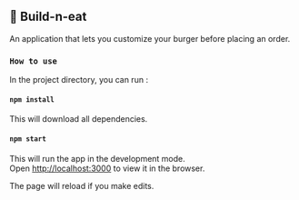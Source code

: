 ## 🍔 Build-n-eat 

An application that lets you customize your burger before placing an order.

### `How to use` 
In the project directory, you can run :

#### `npm install` 
This will download all dependencies. 

#### `npm start` 

This will run the app in the development mode.<br />
Open [http://localhost:3000](http://localhost:3000) to view it in the browser.

The page will reload if you make edits.<br />
